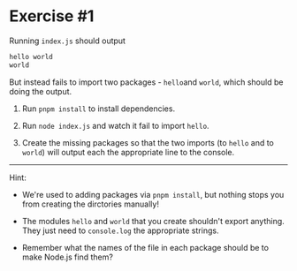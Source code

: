 # Exercise #1

Running `index.js` should output

```txt
hello world
world
```

But instead fails to import two packages - `hello`and `world`, which should be doing the output.

1. Run `pnpm install` to install dependencies.

1. Run `node index.js` and watch it fail to import `hello`.

1. Create the missing packages so that the two imports (to `hello` and to `world`) will output each the appropriate
   line to the console.

---

Hint:

- We're used to adding packages via `pnpm install`, but nothing stops you from creating the dirctories manually!

- The modules `hello` and `world` that you create shouldn't export anything. They just need to `console.log`
  the appropriate strings.

- Remember what the names of the file in each package should be to make Node.js find them?
